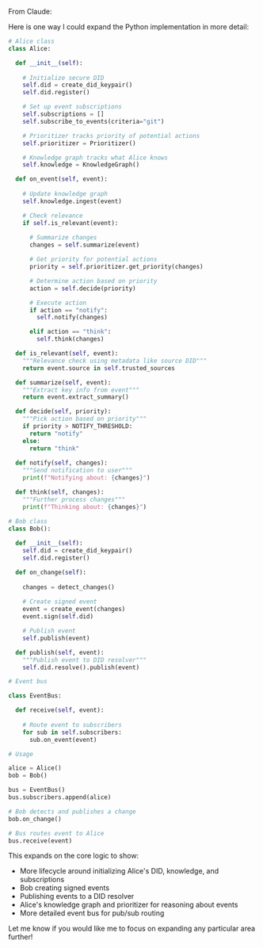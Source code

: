 From Claude:

Here is one way I could expand the Python implementation in more detail:

```python
# Alice class
class Alice:

  def __init__(self):
    
    # Initialize secure DID
    self.did = create_did_keypair()  
    self.did.register()

    # Set up event subscriptions
    self.subscriptions = []
    self.subscribe_to_events(criteria="git") 

    # Prioritizer tracks priority of potential actions
    self.prioritizer = Prioritizer()

    # Knowledge graph tracks what Alice knows
    self.knowledge = KnowledgeGraph()

  def on_event(self, event):
    
    # Update knowledge graph
    self.knowledge.ingest(event)

    # Check relevance
    if self.is_relevant(event):
      
      # Summarize changes
      changes = self.summarize(event)

      # Get priority for potential actions
      priority = self.prioritizer.get_priority(changes)

      # Determine action based on priority
      action = self.decide(priority)

      # Execute action
      if action == "notify":
        self.notify(changes)

      elif action == "think":
        self.think(changes)

  def is_relevant(self, event):
    """Relevance check using metadata like source DID"""
    return event.source in self.trusted_sources

  def summarize(self, event):
    """Extract key info from event"""
    return event.extract_summary()

  def decide(self, priority):
    """Pick action based on priority"""
    if priority > NOTIFY_THRESHOLD:
      return "notify"
    else:
      return "think"
    
  def notify(self, changes):
    """Send notification to user"""
    print(f"Notifying about: {changes}")

  def think(self, changes):
    """Further process changes"""
    print(f"Thinking about: {changes}")

# Bob class
class Bob():
  
  def __init__(self):
    self.did = create_did_keypair()
    self.did.register()

  def on_change(self):
    
    changes = detect_changes()
    
    # Create signed event
    event = create_event(changes)
    event.sign(self.did)

    # Publish event
    self.publish(event)

  def publish(self, event):
    """Publish event to DID resolver"""
    self.did.resolve().publish(event)

# Event bus

class EventBus:

  def receive(self, event):
    
    # Route event to subscribers
    for sub in self.subscribers:
      sub.on_event(event)

# Usage

alice = Alice() 
bob = Bob()

bus = EventBus()
bus.subscribers.append(alice)

# Bob detects and publishes a change
bob.on_change() 

# Bus routes event to Alice
bus.receive(event)
```

This expands on the core logic to show:

- More lifecycle around initializing Alice's DID, knowledge, and subscriptions
- Bob creating signed events
- Publishing events to a DID resolver
- Alice's knowledge graph and prioritizer for reasoning about events  
- More detailed event bus for pub/sub routing

Let me know if you would like me to focus on expanding any particular area further!